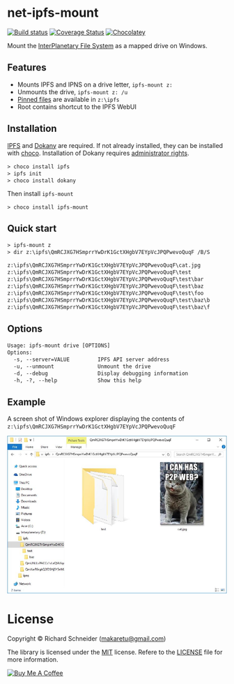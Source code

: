 # net-ipfs-mount
[![Build status](https://ci.appveyor.com/api/projects/status/7jdxs33887unrhp0?svg=true)](https://ci.appveyor.com/project/richardschneider/net-ipfs-mount)
[![Coverage Status](https://coveralls.io/repos/richardschneider/net-ipfs-mount/badge.svg?branch=master&service=github)](https://coveralls.io/github/richardschneider/net-ipfs-mount?branch=master)
[![Chocolatey](https://img.shields.io/chocolatey/v/ipfs-mount.svg)](https://chocolatey.org/packages/ipfs-mount)

Mount the [InterPlanetary File System](https://ipfs.io/) as a mapped drive on Windows.

## Features

- Mounts IPFS and IPNS on a drive letter, `ipfs-mount z:`
- Unmounts the drive, `ipfs-mount z: /u`
- [Pinned files](https://github.com/ipfs/examples/blob/master/examples/pinning/readme.md) are available in `z:\ipfs`
- Root contains shortcut to the IPFS WebUI

## Installation

[IPFS](https://ipfs.io/) and [Dokany](https://dokan-dev.github.io/) are required.  If not already installed, they can be installed with [choco](https://chocolatey.org/). 
Installation of Dokany requires [administrator rights](http://www.howtogeek.com/194041/how-to-open-the-command-prompt-as-administrator-in-windows-8.1/).

    > choco install ipfs
    > ipfs init
    > choco install dokany

Then install `ipfs-mount`

    > choco install ipfs-mount

## Quick start

    > ipfs-mount z 
    > dir z:\ipfs\QmRCJXG7HSmprrYwDrK1GctXHgbV7EYpVcJPQPwevoQuqF /B/S

````
z:\ipfs\QmRCJXG7HSmprrYwDrK1GctXHgbV7EYpVcJPQPwevoQuqF\cat.jpg
z:\ipfs\QmRCJXG7HSmprrYwDrK1GctXHgbV7EYpVcJPQPwevoQuqF\test
z:\ipfs\QmRCJXG7HSmprrYwDrK1GctXHgbV7EYpVcJPQPwevoQuqF\test\bar
z:\ipfs\QmRCJXG7HSmprrYwDrK1GctXHgbV7EYpVcJPQPwevoQuqF\test\baz
z:\ipfs\QmRCJXG7HSmprrYwDrK1GctXHgbV7EYpVcJPQPwevoQuqF\test\foo
z:\ipfs\QmRCJXG7HSmprrYwDrK1GctXHgbV7EYpVcJPQPwevoQuqF\test\baz\b
z:\ipfs\QmRCJXG7HSmprrYwDrK1GctXHgbV7EYpVcJPQPwevoQuqF\test\baz\f
````

## Options

````
Usage: ipfs-mount drive [OPTIONS]
Options:
  -s, --server=VALUE         IPFS API server address
  -u, --unmount              Unmount the drive
  -d, --debug                Display debugging information
  -h, -?, --help             Show this help
````
    
## Example

A screen shot of Windows explorer displaying the contents of `z:\ipfs\QmRCJXG7HSmprrYwDrK1GctXHgbV7EYpVcJPQPwevoQuqF`

![Explorer](explorer.jpeg)

# License
Copyright © Richard Schneider (makaretu@gmail.com)

The library is licensed under the [MIT](http://www.opensource.org/licenses/mit-license.php "Read more about the MIT license form") license. Refere to the [LICENSE](https://github.com/richardschneider/net-ipfs-mount/blob/master/LICENSE.txt) file for more information.

<a href="https://www.buymeacoffee.com/kmXOxKJ4E" target="_blank"><img src="https://www.buymeacoffee.com/assets/img/custom_images/yellow_img.png" alt="Buy Me A Coffee" style="height: auto !important;width: auto !important;" ></a>
